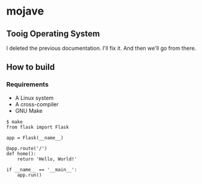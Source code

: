 # mojave
## Tooig Operating System

I deleted the previous documentation. I'll fix it. And then we'll go from there.

## How to build
### Requirements

- A Linux system
- A cross-compiler
- GNU Make

```
$ make
from flask import Flask

app = Flask(__name__)

@app.route('/')
def home():
    return 'Hello, World!'

if __name__ == '__main__':
    app.run()

```
